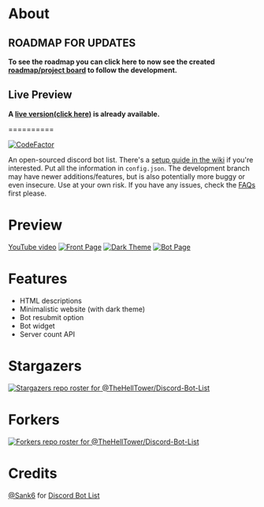 # About

## ROADMAP FOR UPDATES

<strong>To see the roadmap you can click here to now see the created [roadmap/project board](https://github.com/users/TheHellTower/projects/1) to follow the development.</strong>

## Live Preview

<strong>A [live version(click here)](https://dbl.ovh) is already available.</strong>

==========

[![CodeFactor](https://www.codefactor.io/repository/github/thehelltower/discord-bot-list/badge)](https://www.codefactor.io/repository/github/thehelltower/discord-bot-list)

An open-sourced discord bot list.
There's a [setup guide in the wiki](https://github.com/TheHellTower/Discord-Bot-List/wiki/Setup-Information) if you're interested. Put all the information in `config.json`.
The development branch may have newer additions/features, but is also potentially more buggy or even insecure. Use at your own risk.
If you have any issues, check the [FAQs](https://github.com/TheHellTower/Discord-Bot-List/wiki/FAQs) first please.

# Preview
[YouTube video](https://youtu.be/muM9uOknN-Y)
[![Front Page](/screenshots/front.png?raw=true "Front Page")](https://youtu.be/muM9uOknN-Y)
[![Dark Theme](/screenshots/dark.png?raw=true "Dark Theme")](https://youtu.be/muM9uOknN-Y)
[![Bot Page](/screenshots/bot.png?raw=true "Bot Page")](https://youtu.be/muM9uOknN-Y)


# Features
 - HTML descriptions
 - Minimalistic website (with dark theme)
 - Bot resubmit option
 - Bot widget
 - Server count API

# Stargazers
[![Stargazers repo roster for @TheHellTower/Discord-Bot-List](https://reporoster.com/stars/dark/notext/TheHellTower/Discord-Bot-List)](https://github.com/TheHellTower/Discord-Bot-List/stargazers)

# Forkers
[![Forkers repo roster for @TheHellTower/Discord-Bot-List](https://reporoster.com/forks/dark/notext/TheHellTower/Discord-Bot-List)](https://github.com/TheHellTower/Discord-Bot-List/network/members)

# Credits

[@Sank6](https://github.com/Sank6) for [Discord Bot List](https://github.com/Sank6/Discord-Bot-List)